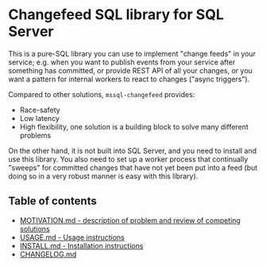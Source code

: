 # Changefeed SQL library for SQL Server

This is a pure-SQL library you can use to implement "change feeds" in your service;
e.g. when you want to publish events from your service after something has committed,
or provide REST API of all your changes, or you want a pattern for internal workers
to react to changes ("async triggers").

Compared to other solutions, `mssql-changefeed` provides:

* Race-safety
* Low latency
* High flexibility, one solution is a building block to solve many different problems

On the other hand, it is not built into SQL Server, and you need to install and
use this library. You also need to set up a worker process that continually
"sweeps" for committed changes that have not yet been put into a feed
(but doing so in a very robust manner is easy with this library).

## Table of contents

* [MOTIVATION.md - description of problem and review of competing solutions](MOTIVATION.md)
* [USAGE.md - Usage instructions](USAGE.md)
* [INSTALL.md - Installation instructions](INSTALL.md)
* [CHANGELOG.md](CHANGELOG.md)